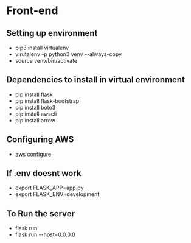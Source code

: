 # Front-end
## Setting up environment
* pip3 install virtualenv
* virutalenv -p python3 venv --always-copy
* source venv/bin/activate

## Dependencies to install in virtual environment
* pip install flask
* pip install flask-bootstrap
* pip install boto3 
* pip install awscli
* pip install arrow

## Configuring AWS
* aws configure

## If .env doesnt work
* export FLASK_APP=app.py
* export FLASK_ENV=development

## To Run the server
* flask run
* flask run --host=0.0.0.0